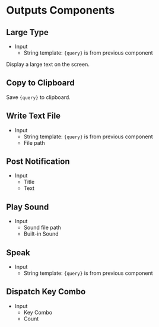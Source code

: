 # Outputs Components

## Large Type

- Input
  - String template: `{query}` is from previous component

Display a large text on the screen.

## Copy to Clipboard

Save `{query}` to clipboard.

## Write Text File

- Input
  - String template: `{query}` is from previous component
  - File path

## Post Notification

- Input
  - Title
  - Text

## Play Sound

- Input
  - Sound file path
  - Built-in Sound

## Speak

- Input
  - String template: `{query}` is from previous component

## Dispatch Key Combo

- Input
  - Key Combo
  - Count
